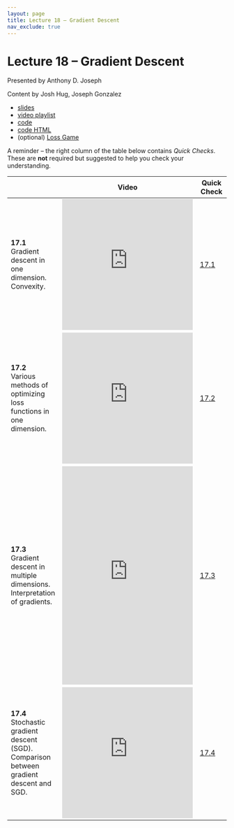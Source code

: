 ```yaml
---
layout: page
title: Lecture 18 – Gradient Descent
nav_exclude: true
---
```


# Lecture 18 – Gradient Descent

Presented by Anthony D. Joseph

Content by Josh Hug, Joseph Gonzalez

- [slides](https://docs.google.com/presentation/d/1gi7Ar5O7T0qE_abZeZvX-VURC-i3sWwwK6FtsuIwkQc/edit?usp=sharing)
- [video playlist](https://www.youtube.com/playlist?list=PLQCcNQgUcDfo3N-a4LWIpW5Xi19vpjw2F)
- [code](https://data100.datahub.berkeley.edu/hub/user-redirect/git-sync?repo=https://github.com/DS-100/sp21&subPath=lec/lec18/&branch=main)
- [code HTML](../../resources/assets/lectures/lec17/lec17.html)
- (optional) [Loss Game](https://gradient-game.herokuapp.com/)

A reminder – the right column of the table below contains _Quick Checks_. These are **not** required but suggested to help you check your understanding.

<table>
<colgroup>
<col style="width: 25%" />
<col style="width: 25%" />
<col style="width: 25%" />
</colgroup>
<thead>
<tr class="header">
<th></th>
<th>Video</th>
<th>Quick Check</th>
</tr>
</thead>
<tbody>
<tr>
<td><strong>17.1</strong> <br>Gradient descent in one dimension. Convexity.</td>
<td><iframe width="300" height="300" height src="https://youtube.com/embed/gQq93hzecHM" frameborder="0" allow="accelerometer; autoplay; encrypted-media; gyroscope; picture-in-picture" allowfullscreen></iframe></td>
<td><a href="https://docs.google.com/forms/d/e/1FAIpQLScLwzrhNBj1Io9zUdBeteXMaPjz7jL5LC2rKnY8CoehyyImtg/viewform" target="\_blank">17.1</a></td>
</tr>
<tr>
<td><strong>17.2</strong> <br>Various methods of optimizing loss functions in one dimension.</td>
<td><iframe width="300" height="300" height src="https://youtube.com/embed/AzxMoqcyWzI" frameborder="0" allow="accelerometer; autoplay; encrypted-media; gyroscope; picture-in-picture" allowfullscreen></iframe></td>
<td><a href="https://docs.google.com/forms/d/e/1FAIpQLSe7cn-og5eEYxHoTflOp3mwxReWXPlRaTyMPLCk0o8VOYsIcA/viewform" target="\_blank">17.2</a></td>
</tr>
<tr>
<td><strong>17.3</strong> <br>Gradient descent in multiple dimensions. Interpretation of gradients.</td>
<td><iframe width="300" height="500" height src="https://youtube.com/embed/16nIdtc5x9k" frameborder="0" allow="accelerometer; autoplay; encrypted-media; gyroscope; picture-in-picture" allowfullscreen></iframe></td>
<td><a href="https://docs.google.com/forms/d/e/1FAIpQLScpoky8A_gPujnfZbsErLfLHbxnmVxF2TGRtQYmTheqw_RoEw/viewform" target="\_blank">17.3</a></td>
</tr>
<tr>
<td><strong>17.4</strong> <br>Stochastic gradient descent (SGD). Comparison between gradient descent and SGD.</td>
<td><iframe width="300" height="300" height src="https://youtube.com/embed/CWaZS14cdh8" frameborder="0" allow="accelerometer; autoplay; encrypted-media; gyroscope; picture-in-picture" allowfullscreen></iframe></td>
<td><a href="https://docs.google.com/forms/d/e/1FAIpQLSe6AsZmm2MvflGIwYovzOnEFJqQj7BpnT0UClLRt1JiI-JuSg/viewform" target="\_blank">17.4</a></td>
</tr>
